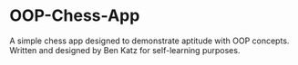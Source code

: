 # OOP-Chess-App
A simple chess app designed to demonstrate aptitude with OOP concepts.
Written and designed by Ben Katz for self-learning purposes.